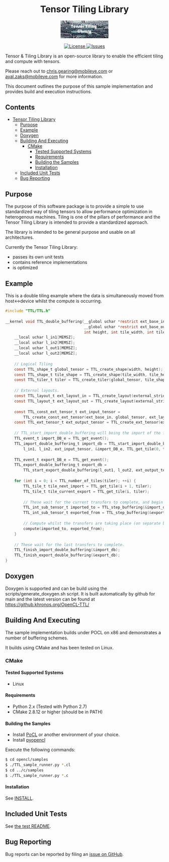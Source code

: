 <h1 align="center">Tensor Tiling Library</h1>
<p align="center">
  <img width="30%" src="doc/tensor_tiling_library.png" />
</p>
<p align="center">
  <a href="https://opensource.org/licenses/Apache-2.0">
    <img src="https://img.shields.io/badge/license-Apache%20-blue.svg" alt="License">
  </a>
  <a href="https://github.com/KhronosGroup/OpenCL-TTL/issues">
    <img src="https://img.shields.io/github/issues/KhronosGroup/OpenCL-TTL" alt="Issues">
  </a>
</p>

Tensor & Tiling Library is an open-source library to enable the efficient tiling and compute with tensors.

Please reach out to chris.gearing@mobileye.com or ayal.zaks@mobileye.com for more information.

This document outlines the purpose of this sample implementation and provides build and execution instructions.

## Contents <!-- omit in toc -->

- [Tensor Tiling Library](#tensor-tiling-library)
  - [Purpose](#purpose)
  - [Example](#example)
  - [Doxygen](#doxygen)
  - [Building And Executing](#building-and-executing)
    - [CMake](#cmake)
      - [Tested Supported Systems](#tested-supported-systems)
      - [Requirements](#requirements)
      - [Building the Samples](#building-the-samples)
      - [Installation](#installation)
  - [Included Unit Tests](#included-unit-tests)
  - [Bug Reporting](#bug-reporting)

## Purpose

The purpose of this software package is to provide a simple to use standardized way of tiling tensors to allow performance optimization in heterogenous machines. Tiling is one of the pillars of performance and the Tensor Tiling Library is intended to provide a standardized approach.

The library is intended to be general purpose and usable on all architectures.

Currently the Tensor Tiling Library:

* passes its own unit tests
* contains reference implementations
* is optimized

## Example

This is a double tiling example where the data is simultaneously moved from host<->device whilst the
compute is occurring.

```c
#include "TTL/TTL.h"

__kernel void TTL_double_buffering(__global uchar *restrict ext_base_in, int external_stride_in,
                                   __global uchar *restrict ext_base_out, int external_stride_out, int width,
                                   int height, int tile_width, int tile_height) {
    __local uchar l_in1[MEMSZ];
    __local uchar l_in2[MEMSZ];
    __local uchar l_out1[MEMSZ];
    __local uchar l_out2[MEMSZ];

    // Logical Tiling
    const TTL_shape_t global_tensor = TTL_create_shape(width, height);
    const TTL_shape_t tile_shape = TTL_create_shape(tile_width, tile_height);
    const TTL_tiler_t tiler = TTL_create_tiler(global_tensor, tile_shape);

    // External layouts.
    const TTL_layout_t ext_layout_in = TTL_create_layout(external_stride_in);
    const TTL_layout_t ext_layout_out = TTL_create_layout(external_stride_out);

    const TTL_const_ext_tensor_t ext_input_tensor =
        TTL_create_const_ext_tensor(ext_base_in, global_tensor, ext_layout_in);
    const TTL_ext_tensor_t ext_output_tensor = TTL_create_ext_tensor(ext_base_out, global_tensor, ext_layout_out);

    // TTL_start_import_double_buffering will being the import of the first tile
    TTL_event_t import_DB_e = TTL_get_event();
    TTL_import_double_buffering_t import_db = TTL_start_import_double_buffering(
        l_in1, l_in2, ext_input_tensor, &import_DB_e, TTL_get_tile(0, tiler));

    TTL_event_t export_DB_e = TTL_get_event();
    TTL_export_double_buffering_t export_db =
        TTL_start_export_double_buffering(l_out1, l_out2, ext_output_tensor, &export_DB_e);

    for (int i = 0; i < TTL_number_of_tiles(tiler); ++i) {
        TTL_tile_t tile_next_import = TTL_get_tile(i + 1, tiler);
        TTL_tile_t tile_current_export = TTL_get_tile(i, tiler);

        // These wait for the current transfers to complete, and begin the next
        TTL_int_sub_tensor_t imported_to = TTL_step_buffering(&import_db, tile_next_import);
        TTL_int_sub_tensor_t exported_from = TTL_step_buffering(&export_db, tile_current_export);

        // Compute whilst the transfers are taking place (on separate buffers)
        compute(imported_to, exported_from);
    }

    // These wait for the last transfers to complete.
    TTL_finish_import_double_buffering(&import_db);
    TTL_finish_export_double_buffering(&export_db);
}
```

## Doxygen

Doxygen is supported and can be build using the scripts/generate_doxygen.sh script. It is
built automatically by github for main and the latest version can be found at https://github.khronos.org/OpenCL-TTL/

## Building And Executing

The sample implementation builds under POCL on x86 and demonstrates a number of buffering schemes.

It builds using CMake and has been tested on Linux.

### CMake

#### Tested Supported Systems

* Linux

#### Requirements

* Python 2.x (Tested with Python 2.7)
* CMake 2.8.12 or higher (should be in PATH)

#### Building the Samples

- Install [PoCL](http://portablecl.org/docs/html/install.html) or another environment of your choice.
- Install [pyopencl](https://pypi.org/project/pyopencl/)

Execute the following commands:

```sh
$ cd opencl/samples
$ ./TTL_sample_runner.py *.cl
$ cd ../c/samples
$ ./TTL_sample_runner.py *.c
```

#### Installation

See [INSTALL](./INSTALL).

## Included Unit Tests

See [the test README](./opencl/test/).


## Bug Reporting

Bug reports can be reported by filing an [issue on GitHub](https://github.com/KhronosGroup/OpenCL-TTL/issues).
